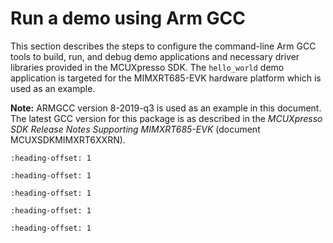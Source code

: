 # Run a demo using Arm GCC

This section describes the steps to configure the command-line Arm GCC tools to build, run, and debug demo applications and necessary driver libraries provided in the MCUXpresso SDK. The `hello_world` demo application is targeted for the MIMXRT685-EVK hardware platform which is used as an example.

**Note:** ARMGCC version 8-2019-q3 is used as an example in this document. The latest GCC version for this package is as described in the *MCUXpresso SDK Release Notes Supporting MIMXRT685-EVK* \(document MCUXSDKMIMXRT6XXRN\).


```{include} ../topics/set_up_toolchain.md
:heading-offset: 1
```

```{include} ../topics/build_an_example_application_003.md
:heading-offset: 1
```

```{include} ../topics/run_an_example_application_003.md
:heading-offset: 1
```

```{include} ../topics/build_a_trustzone_example_application_001.md
:heading-offset: 1
```

```{include} ../topics/run_a_trustzone_example_application_001.md
:heading-offset: 1
```

